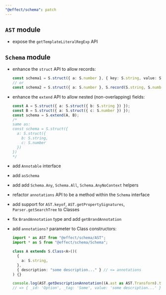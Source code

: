 ```yaml
---
"@effect/schema": patch
---
```


## `AST` module

- expose the `getTemplateLiteralRegExp` API

## `Schema` module

- enhance the `struct` API to allow records:
  ```ts
  const schema1 = S.struct({ a: S.number }, { key: S.string, value: S.number });
  // or
  const schema2 = S.struct({ a: S.number }, S.record(S.string, S.number));
  ```
- enhance the `extend` API to allow nested (non-overlapping) fields:
  ```ts
  const A = S.struct({ a: S.struct({ b: S.string }) });
  const B = S.struct({ a: S.struct({ c: S.number }) });
  const schema = S.extend(A, B);
  /*
  same as:
  const schema = S.struct({
    a: S.struct({
      b: S.string,
      c: S.number
    })
  })
  */
  ```
- add `Annotable` interface
- add `asSchema`
- add add `Schema.Any`, `Schema.All`, `Schema.AnyNoContext` helpers
- refactor `annotations` API to be a method within the `Schema` interface
- add support for `AST.keyof`, `AST.getPropertySignatures`, `Parser.getSearchTree` to Classes
- fix `BrandAnnotation` type and add `getBrandAnnotation`
- add `annotations?` parameter to Class constructors:

  ```ts
  import * as AST from "@effect/schema/AST";
  import * as S from "@effect/schema/Schema";

  class A extends S.Class<A>()(
    {
      a: S.string,
    },
    { description: "some description..." } // <= annotations
  ) {}

  console.log(AST.getDescriptionAnnotation((A.ast as AST.Transform).to));
  // => { _id: 'Option', _tag: 'Some', value: 'some description...' }
  ```
